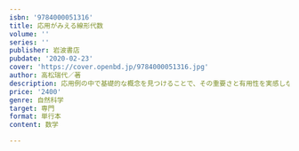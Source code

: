 ```yaml
---
isbn: '9784000051316'
title: 応用がみえる線形代数
volume: ''
series: ''
publisher: 岩波書店
pubdate: '2020-02-23'
cover: 'https://cover.openbd.jp/9784000051316.jpg'
author: 高松瑞代／著
description: 応用例の中で基礎的な概念を見つけることで、その重要さと有用性を実感しながら学ぶことができる入門書。
price: '2400'
genre: 自然科学
target: 専門
format: 単行本
content: 数学

---
```

